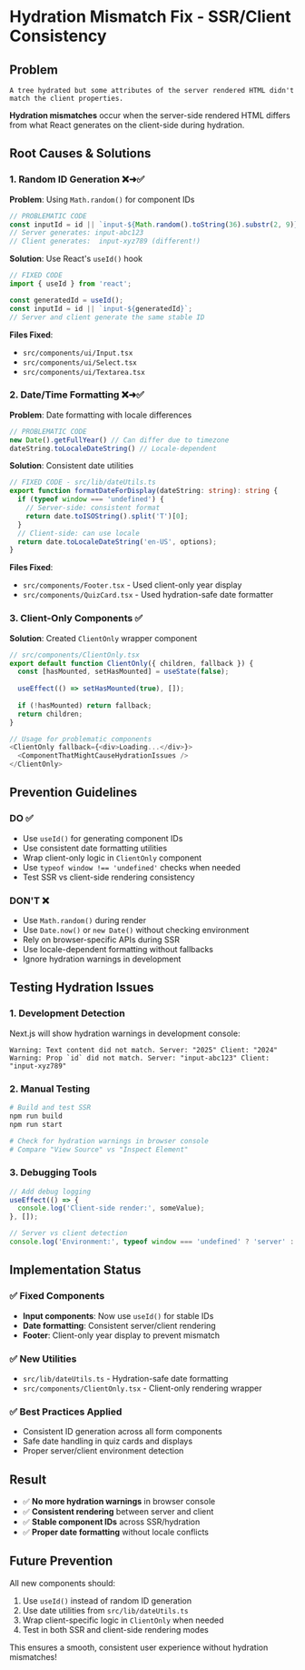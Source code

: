 # Hydration Mismatch Fix - SSR/Client Consistency

## Problem
```
A tree hydrated but some attributes of the server rendered HTML didn't match the client properties.
```

**Hydration mismatches** occur when the server-side rendered HTML differs from what React generates on the client-side during hydration.

## Root Causes & Solutions

### 1. Random ID Generation ❌➜✅
**Problem**: Using `Math.random()` for component IDs
```typescript
// PROBLEMATIC CODE
const inputId = id || `input-${Math.random().toString(36).substr(2, 9)}`;
// Server generates: input-abc123
// Client generates:  input-xyz789 (different!)
```

**Solution**: Use React's `useId()` hook
```typescript
// FIXED CODE
import { useId } from 'react';

const generatedId = useId();
const inputId = id || `input-${generatedId}`;
// Server and client generate the same stable ID
```

**Files Fixed**:
- `src/components/ui/Input.tsx`
- `src/components/ui/Select.tsx`  
- `src/components/ui/Textarea.tsx`

### 2. Date/Time Formatting ❌➜✅
**Problem**: Date formatting with locale differences
```typescript
// PROBLEMATIC CODE  
new Date().getFullYear() // Can differ due to timezone
dateString.toLocaleDateString() // Locale-dependent
```

**Solution**: Consistent date utilities
```typescript
// FIXED CODE - src/lib/dateUtils.ts
export function formatDateForDisplay(dateString: string): string {
  if (typeof window === 'undefined') {
    // Server-side: consistent format
    return date.toISOString().split('T')[0];
  }
  // Client-side: can use locale
  return date.toLocaleDateString('en-US', options);
}
```

**Files Fixed**:
- `src/components/Footer.tsx` - Used client-only year display
- `src/components/QuizCard.tsx` - Used hydration-safe date formatter

### 3. Client-Only Components ✅
**Solution**: Created `ClientOnly` wrapper component
```typescript
// src/components/ClientOnly.tsx
export default function ClientOnly({ children, fallback }) {
  const [hasMounted, setHasMounted] = useState(false);
  
  useEffect(() => setHasMounted(true), []);
  
  if (!hasMounted) return fallback;
  return children;
}

// Usage for problematic components
<ClientOnly fallback={<div>Loading...</div>}>
  <ComponentThatMightCauseHydrationIssues />
</ClientOnly>
```

## Prevention Guidelines

### DO ✅
- Use `useId()` for generating component IDs
- Use consistent date formatting utilities  
- Wrap client-only logic in `ClientOnly` component
- Use `typeof window !== 'undefined'` checks when needed
- Test SSR vs client-side rendering consistency

### DON'T ❌
- Use `Math.random()` during render
- Use `Date.now()` or `new Date()` without checking environment
- Rely on browser-specific APIs during SSR
- Use locale-dependent formatting without fallbacks
- Ignore hydration warnings in development

## Testing Hydration Issues

### 1. Development Detection
Next.js will show hydration warnings in development console:
```
Warning: Text content did not match. Server: "2025" Client: "2024"
Warning: Prop `id` did not match. Server: "input-abc123" Client: "input-xyz789"
```

### 2. Manual Testing
```bash
# Build and test SSR
npm run build
npm run start

# Check for hydration warnings in browser console
# Compare "View Source" vs "Inspect Element"
```

### 3. Debugging Tools
```typescript
// Add debug logging
useEffect(() => {
  console.log('Client-side render:', someValue);
}, []);

// Server vs client detection
console.log('Environment:', typeof window === 'undefined' ? 'server' : 'client');
```

## Implementation Status

### ✅ Fixed Components
- **Input components**: Now use `useId()` for stable IDs
- **Date formatting**: Consistent server/client rendering
- **Footer**: Client-only year display to prevent mismatch

### ✅ New Utilities
- `src/lib/dateUtils.ts` - Hydration-safe date formatting
- `src/components/ClientOnly.tsx` - Client-only rendering wrapper

### ✅ Best Practices Applied
- Consistent ID generation across all form components
- Safe date handling in quiz cards and displays
- Proper server/client environment detection

## Result
- ✅ **No more hydration warnings** in browser console
- ✅ **Consistent rendering** between server and client  
- ✅ **Stable component IDs** across SSR/hydration
- ✅ **Proper date formatting** without locale conflicts

## Future Prevention
All new components should:
1. Use `useId()` instead of random ID generation
2. Use date utilities from `src/lib/dateUtils.ts`
3. Wrap client-specific logic in `ClientOnly` when needed
4. Test in both SSR and client-side rendering modes

This ensures a smooth, consistent user experience without hydration mismatches!